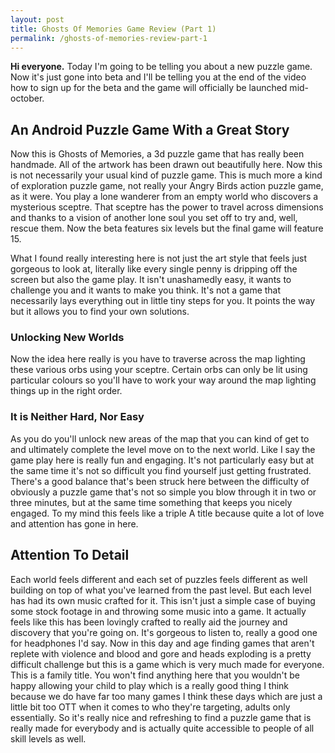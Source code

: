 ```yaml
---
layout: post
title: Ghosts Of Memories Game Review (Part 1)
permalink: /ghosts-of-memories-review-part-1
---
```


**Hi everyone.**
Today I'm going to be telling you about a new puzzle game. Now it's just gone into beta and I'll be telling you at the end of the video how to sign up for the beta and the game will officially be launched mid-october. 

## An Android Puzzle Game With a Great Story
Now this is Ghosts of Memories, a 3d puzzle game that has really been handmade. All of the artwork has been drawn out beautifully here. Now this is not necessarily your usual kind of puzzle game. This is much more a kind of exploration puzzle game, not really your Angry Birds action puzzle game, as it were. You play a lone wanderer from an empty world who discovers a mysterious sceptre. That sceptre has the power to travel across dimensions and thanks to a vision of another lone soul you set off to try and, well, rescue them. Now the beta features six levels but the final game will feature 15. 

What I found really interesting here is not just the art style that feels just gorgeous to look at, literally like every single penny is dripping off the screen but also the game play. It isn't unashamedly easy, it wants to challenge you and it wants to make you think. It's not a game that necessarily lays everything out in little tiny steps for you. It points the way but it allows you to find your own solutions. 

### Unlocking New Worlds
Now the idea here really is you have to traverse across the map lighting these various orbs using your sceptre. Certain orbs can only be lit using particular colours so you'll have to work your way around the map lighting things up in the right order. 

### It is Neither Hard, Nor Easy
As you do you'll unlock new areas of the map that you can kind of get to and ultimately complete the level move on to the next world. Like I say the game play here is really fun and engaging. It's not particularly easy but at the same time it's not so difficult you find yourself just getting frustrated. There's a good balance that's been struck here between the difficulty of obviously a puzzle game that's not so simple you blow through it in two or three minutes, but at the same time something that keeps you nicely engaged. To my mind this feels like a triple A title because quite a lot of love and attention has gone in here. 

## Attention To Detail
Each world feels different and each set of puzzles feels different as well building on top of what you've learned from the past level. But each level has had its own music crafted for it. This isn't just a simple case of buying some stock footage in and throwing some music into a game. It actually feels like this has been lovingly crafted to really aid the journey and discovery that you're going on. It's gorgeous to listen to, really a good one for headphones I'd say. Now in this day and age finding games that aren't replete with violence and blood and gore and heads exploding is a pretty difficult challenge but this is a game which is very much made for everyone. This is a family title. You won't find anything here that you wouldn't be happy allowing your child to play which is a really good thing I think because we do have far too many games I think these days which are just a little bit too OTT when it comes to who they're targeting, adults only essentially. So it's really nice and refreshing to find a puzzle game that is really made for everybody and is actually quite accessible to people of all skill levels as well.